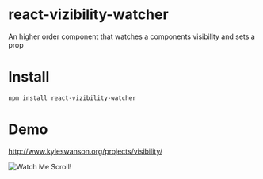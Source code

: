 # react-vizibility-watcher
An higher order component that watches a components visibility and sets a prop

# Install
`npm install react-vizibility-watcher`

# Demo
http://www.kyleswanson.org/projects/visibility/

![Watch Me Scroll!](http://www.kyleswanson.org/images/vizGifSmall.fgif)

